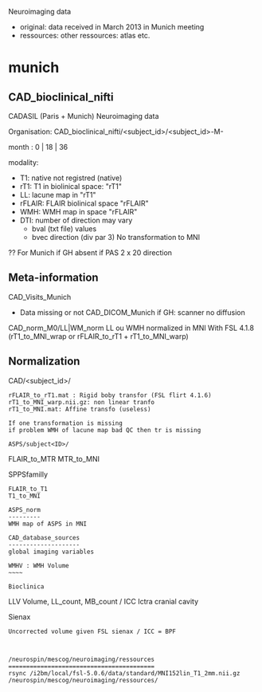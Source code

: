 Neuroimaging data
- original: data received in March 2013 in Munich meeting
- ressources: other ressources: atlas etc.

munich
======

CAD_bioclinical_nifti
--------------------
CADASIL (Paris + Munich) Neuroimaging data

Organisation:
CAD_bioclinical_nifti/<subject_id>/<subject_id>-M<month>-<modality>

month : 0 | 18 | 36

modality:
- T1: native not registred (native)
- rT1: T1 in biolinical space: "rT1"
- LL: lacune map in "rT1"
- rFLAIR: FLAIR biolinical space "rFLAIR"
- WMH: WMH map in space "rFLAIR"
- DTI: number of direction may vary
    * bval (txt file) values
    * bvec direction (div par 3)
No transformation to MNI

?? For Munich if GH absent if PAS 2 x 20 direction

Meta-information
----------------

CAD_Visits_Munich
 - Data missing or not
CAD_DICOM_Munich
    if GH: scanner no diffusion

CAD_norm_M0/LL|WM_norm
LL ou WMH normalized in MNI
With FSL 4.1.8 (rT1_to_MNI_wrap or rFLAIR_to_rT1 + rT1_to_MNI_warp)


Normalization
-------------

CAD/<subject_id>/
~~~~~~~~~~~~~~~
rFLAIR_to_rT1.mat : Rigid boby transfor (FSL flirt 4.1.6)
rT1_to_MNI_warp.nii.gz: non linear tranfo
rT1_to_MNI.mat: Affine transfo (useless)

If one transformation is missing 
if problem WMH of lacune map bad QC then tr is missing

ASPS/subject<ID>/
~~~~~~~~~~~~~~~~
FLAIR_to_MTR
MTR_to_MNI

SPPSfamilly
~~~~~~~~~~~
FLAIR_to_T1
T1_to_MNI

ASPS_norm
---------
WMH map of ASPS in MNI

CAD_database_sources
--------------------
global imaging variables

WMHV : WMH Volume
~~~~

Bioclinica
~~~~~~~~~~~
LLV Volume, LL_count, MB_count / ICC Ictra cranial cavity

Sienax
~~~~~~
Uncorrected volume given FSL sienax / ICC = BPF



/neurospin/mescog/neuroimaging/ressources
=========================================
rsync /i2bm/local/fsl-5.0.6/data/standard/MNI152lin_T1_2mm.nii.gz /neurospin/mescog/neuroimaging/ressources/



